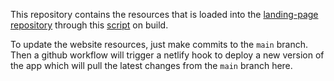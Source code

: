 This repository contains the resources that is loaded into the [landing-page repository](https://github.com/devtodollars/landing-page) through this [script](https://github.com/devtodollars/landing-page/blob/main/add-remote-resources.js) on build.

To update the website resources, just make commits to the `main` branch. Then a github workflow will trigger a netlify hook to deploy a new version of the app which will pull the latest changes from the `main` branch here.